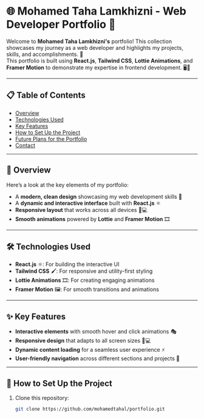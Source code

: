 # 🌐 Mohamed Taha Lamkhizni - Web Developer Portfolio 🎨

Welcome to **Mohamed Taha Lamkhizni's** portfolio! This collection showcases my journey as a web developer and highlights my projects, skills, and accomplishments. 🚀  
This portfolio is built using **React.js**, **Tailwind CSS**, **Lottie Animations**, and **Framer Motion** to demonstrate my expertise in frontend development. 🖥️🎨

---

## 📋 Table of Contents  
- [Overview](#-overview)  
- [Technologies Used](#-technologies-used)  
- [Key Features](#-key-features)  
- [How to Set Up the Project](#-how-to-set-up-the-project)  
- [Future Plans for the Portfolio](#-future-plans-for-the-portfolio)  
- [Contact](#-contact)

---

## 👀 Overview  
Here’s a look at the key elements of my portfolio:  
- A **modern, clean design** showcasing my web development skills 🎨  
- A **dynamic and interactive interface** built with **React.js** ⚛️  
- **Responsive layout** that works across all devices 📱💻  
- **Smooth animations** powered by **Lottie** and **Framer Motion** 🎞️

---

## 🛠️ Technologies Used  
- **React.js** ⚛️: For building the interactive UI  
- **Tailwind CSS** 🖌️: For responsive and utility-first styling  
- **Lottie Animations** 🎞️: For creating engaging animations  
- **Framer Motion** 🖼️: For smooth transitions and animations

---

## ✨ Key Features  
- **Interactive elements** with smooth hover and click animations 🎭  
- **Responsive design** that adapts to all screen sizes 📱💻  
- **Dynamic content loading** for a seamless user experience ⚡  
- **User-friendly navigation** across different sections and projects 📄

---

## 🚀 How to Set Up the Project  
1. Clone this repository:  
   ```bash  
   git clone https://github.com/mohamedtahal/portfolio.git  
